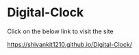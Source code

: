 # Digital-Clock

Click on the below link to visit the site

https://shivankit1210.github.io/Digital-Clock/
